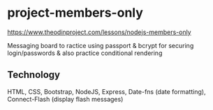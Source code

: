 # project-members-only

https://www.theodinproject.com/lessons/nodejs-members-only

Messaging board to ractice using passport & bcrypt for securing login/passwords & also practice conditional rendering

## Technology

HTML, CSS, Bootstrap, NodeJS, Express, Date-fns (date formatting), Connect-Flash (display flash messages)
